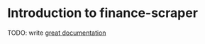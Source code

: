 # Introduction to finance-scraper

TODO: write [great documentation](http://jacobian.org/writing/what-to-write/)
